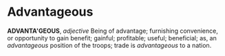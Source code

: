# Advantageous

**ADVANTA'GEOUS**, _adjective_ Being of advantage; furnishing convenience, or opportunity to gain benefit; gainful; profitable; useful; beneficial; as, an _advantageous_ position of the troops; trade is _advantageous_ to a nation.